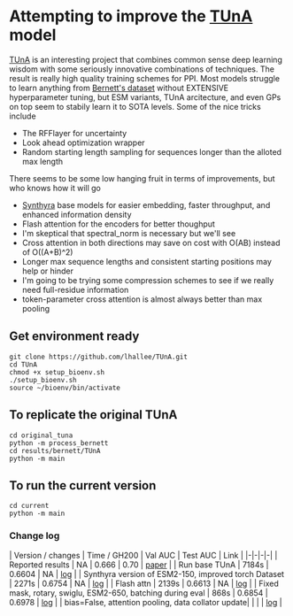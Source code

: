 # Attempting to improve the [TUnA](https://github.com/Wang-lab-UCSD/TUnA) model

[TUnA](https://github.com/Wang-lab-UCSD/TUnA/tree/8cd8b079cae26ae6f431adaf9dcae591ba401d1a) is an interesting project that combines common sense deep learning wisdom with some seriously innovative combinations of techniques. The result is really high quality training schemes for PPI. Most models struggle to learn anything from [Bernett's dataset](https://huggingface.co/datasets/Synthyra/bernett_gold_ppi) without EXTENSIVE hyperparameter tuning, but ESM variants, TUnA arcitecture, and even GPs on top seem to stabily learn it to SOTA levels. Some of the nice tricks include
- The RFFlayer for uncertainty
- Look ahead optimization wrapper
- Random starting length sampling for sequences longer than the alloted max length

There seems to be some low hanging fruit in terms of improvements, but who knows how it will go
- [Synthyra](https://huggingface.co/Synthyra) base models for easier embedding, faster throughput, and enhanced information density
- Flash attention for the encoders for better thoughput
- I'm skeptical that spectral_norm is necessary but we'll see
- Cross attention in both directions may save on cost with O(AB) instead of O((A+B)^2)
- Longer max sequence lengths and consistent starting positions may help or hinder
- I'm going to be trying some compression schemes to see if we really need full-residue information
- token-parameter cross attention is almost always better than max pooling

## Get environment ready
```
git clone https://github.com/lhallee/TUnA.git
cd TUnA
chmod +x setup_bioenv.sh
./setup_bioenv.sh
source ~/bioenv/bin/activate
```

## To replicate the original TUnA
```
cd original_tuna
python -m process_bernett
cd results/bernett/TUnA
python -m main
```

## To run the current version
```
cd current
python -m main
```

### Change log
| Version / changes | Time / GH200 | Val AUC | Test AUC | Link |
|-|-|-|-|
| Reported results | NA | 0.666 | 0.70 | [paper](https://academic.oup.com/bib/article/25/5/bbae359/7720609#476124851) |
| Run base TUnA | 7184s | 0.6604 | NA | [log](original_tuna/results/bernett/TUnA/base_tuna_4_12_25.txt) |
| Synthyra version of ESM2-150, improved torch Dataset | 2271s | 0.6754 | NA | [log](runs/1/switch_to_synthyra_4_13_25.txt) |
| Flash attn | 2139s | 0.6613 | NA | [log](runs/2/flash_attn_4_13_25.txt) |
| Fixed mask, rotary, swiglu, ESM2-650, batching during eval | 868s | 0.6854 | 0.6978 | [log](runs/1/650_4_14_25.txt) |
| bias=False, attention pooling, data collator update| | | | [log]() |

